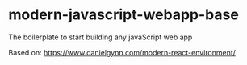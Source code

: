# modern-javascript-webapp-base
The boilerplate to start building any javaScript web app

Based on:
https://www.danielgynn.com/modern-react-environment/